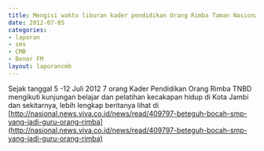 ```yaml
---
title: Mengisi waktu liburan kader pendidikan Orang Rimba Taman Nasional Bukit Duabelas (TNBD), 5 - 12 Juli 2012 di Kota Jambi dan sekitarnya
date: 2012-07-05
categories:
- laporan
- sms
- CMB
- Benor FM
layout: laporancmb
---
```


Sejak tanggal 5 -12 Juli 2012 7 orang Kader Pendidikan Orang Rimba TNBD mengikuti kunjungan belajar dan pelatihan kecakapan hidup di Kota Jambi dan sekitarnya, lebih lengkap beritanya lihat di [http://nasional.news.viva.co.id/news/read/409797-beteguh-bocah-smp-yang-jadi-guru-orang-rimba](http://nasional.news.viva.co.id/news/read/409797-beteguh-bocah-smp-yang-jadi-guru-orang-rimba)
